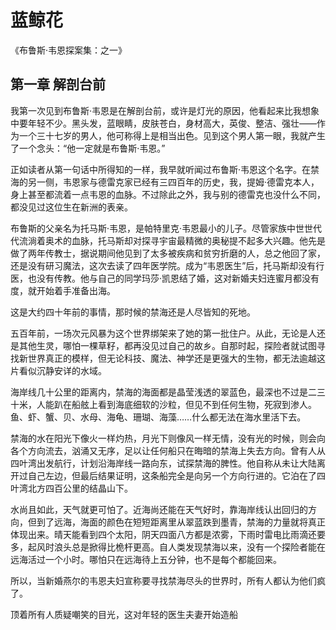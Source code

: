 # 蓝鲸花

《布鲁斯·韦恩探案集：之一》

## 第一章 解剖台前

我第一次见到布鲁斯·韦恩是在解剖台前，或许是灯光的原因，他看起来比我想象中要年轻不少。黑头发，蓝眼睛，皮肤苍白，身材高大，英俊、整洁、强壮——作为一个三十七岁的男人，他可称得上是相当出色。见到这个男人第一眼，我就产生了一个念头：“他一定就是布鲁斯·韦恩。”

正如读者从第一句话中所得知的一样，我早就听闻过布鲁斯·韦恩这个名字。在禁海的另一侧，韦恩家与德雷克家已经有三四百年的历史，我，提姆·德雷克本人，身上甚至都流着一点韦恩的血脉。不过除此之外，我与别的德雷克也没什么不同，都没见过这位生在新洲的表亲。

布鲁斯的父亲名为托马斯·韦恩，是帕特里克·韦恩最小的儿子。尽管家族中世世代代流淌着奥术的血脉，托马斯却对探寻宇宙最精微的奥秘提不起多大兴趣。他先是做了两年传教士，据说期间他见到了太多被疾病和贫穷折磨的人，总之他回了家，还是没有研习魔法，这次去读了四年医学院。成为“韦恩医生”后，托马斯却没有行医，也没有传教。他与自己的同学玛莎·凯恩结了婚，这对新婚夫妇连蜜月都没有度，就开始着手准备出海。

这是大约四十年前的事情，那时候的禁海还是人尽皆知的死地。

五百年前，一场次元风暴为这个世界绑架来了她的第一批住户。从此，无论是人还是其他生灵，哪怕一棵草籽，都再没见过自己的故乡。自那时起，探险者就试图寻找新世界真正的模样，但无论科技、魔法、神学还是更强大的生物，都无法逾越这片看似沉静安详的水域。

海岸线几十公里的距离内，禁海的海面都是晶莹浅透的翠蓝色，最深也不过是二三十米，人能趴在船舷上看到海底细软的沙粒，但见不到任何生物，死寂到渗人。鱼、虾、蟹、贝、水母、海龟、珊瑚、海藻……什么都无法在海水里活下去。

禁海的水在阳光下像火一样灼热，月光下则像风一样无情，没有光的时候，则会向各个方向流去，汹涌又无序，足以让任何船只在晦暗的禁海上失去方向。曾有人从四叶湾出发航行，计划沿海岸线一路向东，试探禁海的脾性。他自称从未让大陆离开过自己左边，但最后结果证明，这条船完全是向另一个方向行进的。它泊在了四叶湾北方四百公里的结晶山下。

水尚且如此，天气就更可怕了。近海尚还能在天气好时，靠海岸线认出回归的方向，但到了远海，海面的颜色在短短距离里从翠蓝跌到墨青，禁海的力量就将真正体现出来。晴天能看到四个太阳，阴天四面八方都是浓雾，下雨时雷电比雨滴还要多，起风时浪头总是掀得比桅杆更高。自人类发现禁海以来，没有一个探险者能在远海活过一个小时。哪怕只在远海待上五分钟，也不是每个都能回来。

所以，当新婚燕尔的韦恩夫妇宣称要寻找禁海尽头的世界时，所有人都认为他们疯了。

顶着所有人质疑嘲笑的目光，这对年轻的医生夫妻开始造船
